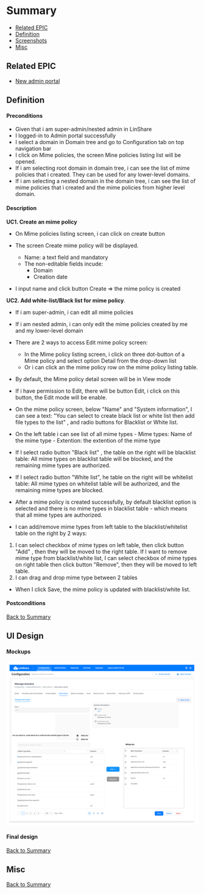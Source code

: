# Summary

* [Related EPIC](#related-epic)
* [Definition](#definition)
* [Screenshots](#screenshots)
* [Misc](#misc)

## Related EPIC

* [New admin portal](./README.md)

## Definition

#### Preconditions

- Given that i am super-admin/nested admin in LinShare 
- I logged-in to Admin portal successfully
- I select a domain in Domain tree and go to Configuration tab on top navigation bar
- I click on Mime policies, the screen Mine policies listing list will be opened.
- If i am selecting root domain in domain tree, i can see the list of mime policies that i created. They can be used for any lower-level domains.
- If i am selecting a nested domain in the domain tree, i can see the list of mime policies that i created and the mime policies from higher level domain. 

#### Description

**UC1. Create an mime policy**
- On Mime policies listing screen, i can click on create button 
- The screen Create mime policy will be displayed.

   - Name: a text field and mandatory
   - The non-editable fields incude:
      - Domain
      - Creation date
- I input name and click button Create => the mime policy is created 



**UC2. Add white-list/Black list for mime policy**.

- If i am super-admin, i can edit all mime policies
- If i am nested admin, i can only edit the mime policies created by me and my lower-level domain
- There are 2 ways to access Edit mime policy screen:
   - In the Mime policy listing screen, i click on three dot-button of a Mime policy and select option Detail from the drop-down list
   - Or i can click an the  mime policy row on the mime policy listing table. 
- By default, the Mime policy detail screen will be in View mode
- If i have permission to Edit, there will be button Edit, i click on this button, the Edit mode will be enable. 

- On the mime policy screen, below "Name" and "System information", I can see a text: "You can select to  create black list or white list then add file types to the list" , and radio buttons for Blacklist or White list. 

- On the left table i can see list of all mime types 
      - Mime types: Name of the mime type
      - Extention: the extention of the mime type

- If I select radio button "Black list" , the table on the right will be blacklist table: All mime types on blacklist table will be blocked, and the remaining mime types are authorized.
- If I select radio button "White list", he table on the right will be whitelist table: All mime types on whitelist table will be authorized, and the remaining mime types are blocked.

- After a mime policy is created successfully, by default blacklist option is selected and there is no mime types in blacklist table - which means that all mime types are authorized. 

- I can add/remove mime types from left table to the blacklist/whitelist table on the right by 2 ways:

1. I can select checkbox of mime types on left table, then click button "Add" , then they will be moved to the right table. If I want to remove mime type from blacklist/white list, I can select checkbox of mime types on right table then click button "Remove", then they will be moved to left table. 
2. I can drag and drop mime type between 2 tables 

- When I click Save, the mime policy is updated with blacklist/white list.

#### Postconditions


[Back to Summary](#summary)

## UI Design

#### Mockups

![story639](./mockups/639.png)


#### Final design

[Back to Summary](#summary)
## Misc

[Back to Summary](#summary)

